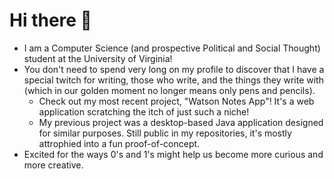 # Hi there 👋

* I am a Computer Science (and prospective Political and Social Thought) student at the University of Virginia!
* You don't need to spend very long on my profile to discover that I have a special twitch for writing, those who write, and the things they write with (which in our golden moment no longer means only pens and pencils).
  * Check out my most recent project, "Watson Notes App"! It's a web application scratching the itch of just such a niche! 
  * My previous project was a desktop-based Java application designed for similar purposes. Still public in my repositories, it's mostly attrophied into a fun proof-of-concept.
* Excited for the ways 0's and 1's might help us become more curious and more creative.
